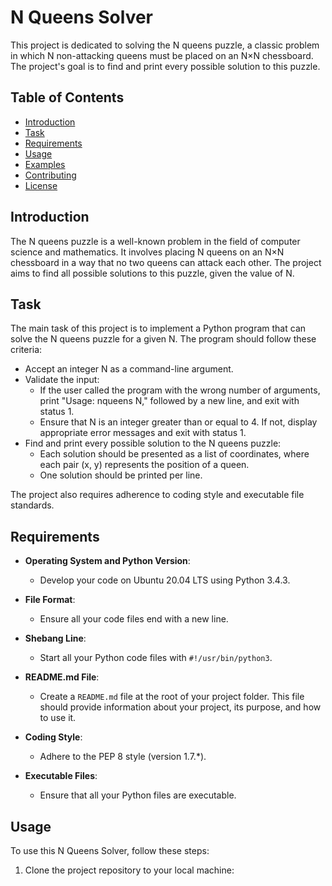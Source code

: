 # N Queens Solver

This project is dedicated to solving the N queens puzzle, a classic problem in which N non-attacking queens must be placed on an N×N chessboard. The project's goal is to find and print every possible solution to this puzzle.

## Table of Contents

- [Introduction](#introduction)
- [Task](#task)
- [Requirements](#requirements)
- [Usage](#usage)
- [Examples](#examples)
- [Contributing](#contributing)
- [License](#license)

## Introduction

The N queens puzzle is a well-known problem in the field of computer science and mathematics. It involves placing N queens on an N×N chessboard in a way that no two queens can attack each other. The project aims to find all possible solutions to this puzzle, given the value of N.

## Task

The main task of this project is to implement a Python program that can solve the N queens puzzle for a given N. The program should follow these criteria:

- Accept an integer N as a command-line argument.
- Validate the input:
  - If the user called the program with the wrong number of arguments, print "Usage: nqueens N," followed by a new line, and exit with status 1.
  - Ensure that N is an integer greater than or equal to 4. If not, display appropriate error messages and exit with status 1.
- Find and print every possible solution to the N queens puzzle:
  - Each solution should be presented as a list of coordinates, where each pair (x, y) represents the position of a queen.
  - One solution should be printed per line.

The project also requires adherence to coding style and executable file standards.

## Requirements

- **Operating System and Python Version**:
   - Develop your code on Ubuntu 20.04 LTS using Python 3.4.3.

- **File Format**:
   - Ensure all your code files end with a new line.

- **Shebang Line**:
   - Start all your Python code files with `#!/usr/bin/python3`.

- **README.md File**:
   - Create a `README.md` file at the root of your project folder. This file should provide information about your project, its purpose, and how to use it.

- **Coding Style**:
   - Adhere to the PEP 8 style (version 1.7.*).

- **Executable Files**:
   - Ensure that all your Python files are executable.

## Usage

To use this N Queens Solver, follow these steps:

1. Clone the project repository to your local machine:

   ```bash